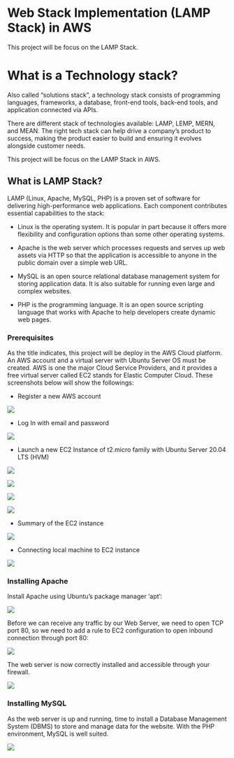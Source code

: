 
# Web Stack Implementation (LAMP Stack) in AWS

This project will be focus on the LAMP Stack.


# What is a Technology stack?

Also called “solutions stack”, a technology stack consists of programming languages, frameworks, a database, front-end tools, back-end tools, and application connected via APIs.

There are different stack of technologies available: LAMP, LEMP, MERN, and MEAN. The right tech stack can help drive  a company’s product to success, making the product easier to build and ensuring it evolves alongside customer needs.

This project will be focus on the LAMP Stack in AWS.

## What is LAMP Stack?
LAMP (Linux, Apache, MySQL, PHP) is a proven set of software for delivering high-performance web applications. Each component contributes essential capabilities to the stack:
* Linux is the operating system. It is popular in part because it offers more flexibility and configuration options than some other operating systems.

* Apache is the web server which processes requests and serves up web assets via HTTP so that the application is accessible to anyone in the public domain over a simple web URL. 

* MySQL is an open source relational database management system for storing application data. It is also suitable for running even large and complex websites.

* PHP  is the programming language.  It is an open source scripting language that works with Apache to help developers create dynamic web pages. 

### Prerequisites

As the title indicates, this project will be deploy in the AWS Cloud platform.  An AWS account and a virtual server with Ubuntu Server OS must be created.
AWS is one the major Cloud Service Providers, and it provides a free virtual server called EC2 stands for Elastic Computer Cloud. These screenshots below will show the followings:



* Register a new AWS account

![](pics/aws.png)


* Log In with email and password

![](pics/aws1.png)


* Launch  a new EC2 Instance of t2.micro family with Ubuntu Server 20.04 LTS (HVM)

![](pics/ec2.png)


![](pics/ec2launch1.png)


![](pics/ec2launch2.png)


![](pics/ec2launch3.png)



* Summary of the EC2 instance

![](pics/ec2summary.png)



* Connecting local machine to EC2 instance

![](pics/ec2fromterminal.png)


### Installing Apache

Install Apache using Ubuntu’s package manager ‘apt’:

![](pics/apacheinstall.png)



Before we can receive any traffic by our Web Server, we need to open TCP port 80, so we need to add a rule to EC2 configuration to open inbound connection through port 80:

![](pics/apacheinstall1.png)


The web server is now correctly installed and accessible through your firewall.

![](pics/apache2page.png)


### Installing MySQL

As the web server is up and running, time to install a Database Management System (DBMS) to store and manage data for the website. With the PHP environment, MySQL is well suited.

![](mysql-install2.png)








